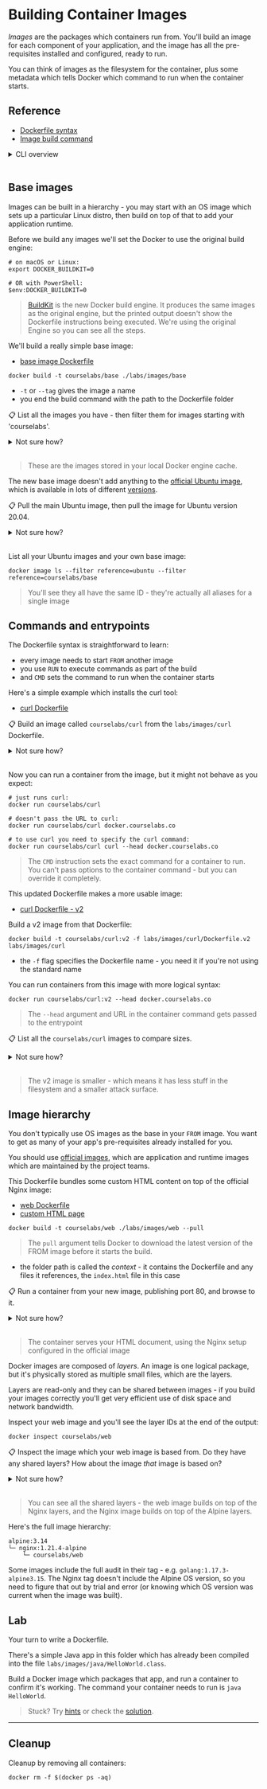 # Building Container Images

*Images* are the packages which containers run from. You'll build an image for each component of your application, and the image has all the pre-requisites installed and configured, ready to run.

You can think of images as the filesystem for the container, plus some metadata which tells Docker which command to run when the container starts.

## Reference

- [Dockerfile syntax](https://docs.docker.com/engine/reference/builder/)
- [Image build command](https://docs.docker.com/engine/reference/commandline/image_build/)


<details>
  <summary>CLI overview</summary>

You use the `image` commands to work with images. The build command also has aliases:

```
docker image --help

docker build --help

docker history --help
```

</details><br/>


## Base images

Images can be built in a hierarchy - you may start with an OS image which sets up a particular Linux distro, then build on top of that to add your application runtime.

Before we build any images we'll set the Docker to use the original build engine:

```
# on macOS or Linux:
export DOCKER_BUILDKIT=0

# OR with PowerShell:
$env:DOCKER_BUILDKIT=0
```

> [BuildKit](https://docs.docker.com/develop/develop-images/build_enhancements/) is the new Docker build engine. It produces the same images as the original engine, but the printed output doesn't show the Dockerfile instructions being executed. We're using the original Engine so you can see all the steps.

We'll build a really simple base image:

- [base image Dockerfile](./base/Dockerfile)

```
docker build -t courselabs/base ./labs/images/base
```

- `-t` or `--tag` gives the image a name
- you end the build command with the path to the Dockerfile folder


📋 List all the images you have - then filter them for images starting with 'courselabs'.

<details>
  <summary>Not sure how?</summary>

```
# list all local images:
docker image ls

# and filter for the courselabs images:
docker image ls 'courselabs/*'
```

</details><br/>

> These are the images stored in your local Docker engine cache.

The new base image doesn't add anything to the [official Ubuntu image](https://hub.docker.com/_/ubuntu), which is available in lots of different [versions](https://hub.docker.com/_/ubuntu?tab=tags&page=1&ordering=last_updated).


📋 Pull the main Ubuntu image, then pull the image for Ubuntu version 20.04.


<details>
  <summary>Not sure how?</summary>

```
docker pull ubuntu

# image versions are set in the tag name:
docker pull ubuntu:20.04
```

</details><br/>

List all your Ubuntu images and your own base image:

```
docker image ls --filter reference=ubuntu --filter reference=courselabs/base
```

> You'll see they all have the same ID - they're actually all aliases for a single image

## Commands and entrypoints

The Dockerfile syntax is straightforward to learn:

- every image needs to start `FROM` another image
- you use `RUN` to execute commands as part of the build
- and `CMD` sets the command to run when the container starts

Here's a simple example which installs the curl tool:

- [curl Dockerfile](./curl/Dockerfile)

📋 Build an image called `courselabs/curl` from the `labs/images/curl` Dockerfile.

<details>
  <summary>Not sure how?</summary>

```
docker build -t courselabs/curl ./labs/images/curl
```

</details><br/>

Now you can run a container from the image, but it might not behave as you expect:

```
# just runs curl:
docker run courselabs/curl 

# doesn't pass the URL to curl:
docker run courselabs/curl docker.courselabs.co

# to use curl you need to specify the curl command:
docker run courselabs/curl curl --head docker.courselabs.co
```

> The `CMD` instruction sets the exact command for a container to run. You can't pass options to the container command - but you can override it completely.

This updated Dockerfile makes a more usable image:

- [curl Dockerfile - v2](./curl/Dockerfile.v2)

Build a v2 image from that Dockerfile:

```
docker build -t courselabs/curl:v2 -f labs/images/curl/Dockerfile.v2 labs/images/curl
```

- the `-f` flag specifies the Dockerfile name - you need it if you're not using the standard name

You can run containers from this image with more logical syntax:

```
docker run courselabs/curl:v2 --head docker.courselabs.co
```

> The `--head` argument and URL in the container command gets passed to the entrypoint

📋 List all the `courselabs/curl` images to compare sizes.

<details>
  <summary>Not sure how?</summary>

```
docker image ls courselabs/curl
```

</details><br/>

> The v2 image is smaller - which means it has less stuff in the filesystem and a smaller attack surface.


## Image hierarchy

You don't typically use OS images as the base in your `FROM` image. You want to get as many of your app's pre-requisites already installed for you.

You should use [official images](https://hub.docker.com/search?q=&type=image&image_filter=official&category=languages), which are application and runtime images which are maintained by the project teams.

This Dockerfile bundles some custom HTML content on top of the official Nginx image:

- [web Dockerfile](./web/Dockerfile)
- [custom HTML page](./web/index.html)

```
docker build -t courselabs/web ./labs/images/web --pull
```

> The `pull` argument tells Docker to download the latest version of the FROM image before it starts the build.

- the folder path is called the *context* - it contains the Dockerfile and any files it references, the `index.html` file in this case

📋 Run a container from your new image, publishing port 80, and browse to it.

<details>
  <summary>Not sure how?</summary>

```
# use any free local port, e.g. 8090:
docker run -d -p 8090:80 courselabs/web

curl localhost:8090
```

</details><br/>

> The container serves your HTML document, using the Nginx setup configured in the official image 

Docker images are composed of _layers_. An image is one logical package, but it's physically stored as multiple small files, which are the layers. 

Layers are read-only and they can be shared between images - if you build your images correctly you'll get very efficient use of disk space and network bandwidth.

Inspect your web image and you'll see the layer IDs at the end of the output:

```
docker inspect courselabs/web
```

📋 Inspect the image which your web image is based from. Do they have any shared layers? How about the image *that* image is based on?

<details>
  <summary>Not sure how?</summary>

The base image is Nginx running on Alpine:

```
docker pull nginx:1.21.4-alpine

docker inspect nginx:1.21.4-alpine
```

And you can check Alpine too:

```
docker pull alpine:3.14

docker inspect alpine:3.14
```

</details><br/>

> You can see all the shared layers - the web image builds on top of the Nginx layers, and the Nginx image builds on top of the Alpine layers.

Here's the full image hierarchy:

```
alpine:3.14
└─ nginx:1.21.4-alpine
    └─ courselabs/web 
```

Some images include the full audit in their tag - e.g. `golang:1.17.3-alpine3.15`. The Nginx tag doesn't include the Alpine OS version, so you need to figure that out by trial and error (or knowing which OS version was current when the image was built).

## Lab

Your turn to write a Dockerfile. 

There's a simple Java app in this folder which has already been compiled into the file `labs/images/java/HelloWorld.class`.

Build a Docker image which packages that app, and run a container to confirm it's working. The command your container needs to run is `java HelloWorld`.

> Stuck? Try [hints](hints.md) or check the [solution](solution.md).

___
## Cleanup

Cleanup by removing all containers:

```
docker rm -f $(docker ps -aq)
```